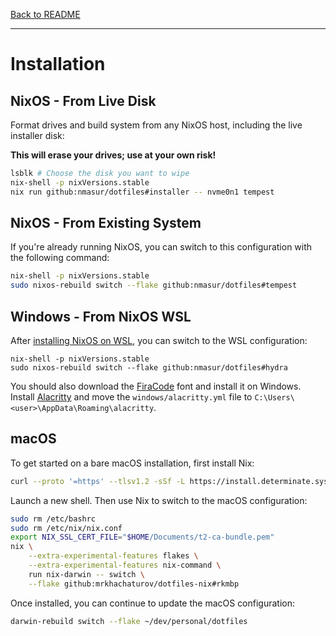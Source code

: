 [Back to README](../README.md)

---

# Installation

## NixOS - From Live Disk

Format drives and build system from any NixOS host, including the live
installer disk:

**This will erase your drives; use at your own risk!**

```bash
lsblk # Choose the disk you want to wipe
nix-shell -p nixVersions.stable
nix run github:nmasur/dotfiles#installer -- nvme0n1 tempest
```

## NixOS - From Existing System

If you're already running NixOS, you can switch to this configuration with the
following command:

```bash
nix-shell -p nixVersions.stable
sudo nixos-rebuild switch --flake github:nmasur/dotfiles#tempest
```

## Windows - From NixOS WSL

After [installing NixOS on
WSL](https://xeiaso.net/blog/nix-flakes-4-wsl-2022-05-01), you can switch to
the WSL configuration:

```
nix-shell -p nixVersions.stable
sudo nixos-rebuild switch --flake github:nmasur/dotfiles#hydra
```

You should also download the
[FiraCode](https://github.com/ryanoasis/nerd-fonts/releases/download/v2.2.2/FiraCode.zip)
font and install it on Windows. Install [Alacritty](https://alacritty.org/) and
move the `windows/alacritty.yml` file to
`C:\Users\<user>\AppData\Roaming\alacritty`.

## macOS

To get started on a bare macOS installation, first install Nix:

```bash
curl --proto '=https' --tlsv1.2 -sSf -L https://install.determinate.systems/nix | sh -s -- install
```

Launch a new shell. Then use Nix to switch to the macOS configuration:

```bash
sudo rm /etc/bashrc
sudo rm /etc/nix/nix.conf
export NIX_SSL_CERT_FILE="$HOME/Documents/t2-ca-bundle.pem"
nix \
    --extra-experimental-features flakes \
    --extra-experimental-features nix-command \
    run nix-darwin -- switch \
    --flake github:mrkhachaturov/dotfiles-nix#rkmbp
```

Once installed, you can continue to update the macOS configuration:

```bash
darwin-rebuild switch --flake ~/dev/personal/dotfiles
```

